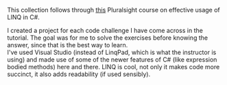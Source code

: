 This collection follows through [this](https://app.pluralsight.com/library/courses/linq-more-effective/table-of-contents) Pluralsight course on effective usage of LINQ in C#.

I created a project for each code challenge I have come across in the tutorial.
The goal was for me to solve the exercises before knowing the answer, since that is the best way to learn.  
I've used Visual Studio (instead of LinqPad, which is what the instructor is using) and made use of some of the newer features of C# (like expression bodied methods) here and there.
LINQ is cool, not only it makes code more succinct, it also adds readability (if used sensibly).
